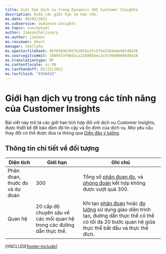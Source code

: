 ```yaml
---
title: Giới hạn dịch vụ trong Dynamics 365 Customer Insights
description: Hiểu các giới hạn và hạn chế.
ms.date: 09/03/2021
ms.subservice: audience-insights
ms.topic: conceptual
author: JimsonChalissery
ms.author: jimsonc
ms.reviewer: mhart
manager: shellyha
ms.openlocfilehash: 9bf8f03b785fb3035e3fc979a3304d4e98fd8d28
ms.sourcegitcommit: 1946d7af0bd2ca216885bec3c5c95009996d9a28
ms.translationtype: MT
ms.contentlocale: vi-VN
ms.lasthandoff: 02/25/2022
ms.locfileid: "8350433"
---
```

# <a name="service-limits-in-customer-insights-capabilities"></a>Giới hạn dịch vụ trong các tính năng của Customer Insights

Bài viết này mô tả các giới hạn tích hợp đối với dịch vụ Customer Insights, được thiết kế để bảo đảm độ tin cậy và ổn định của dịch vụ. Mọi yêu cầu thay đổi có thể được đưa ra thông qua [Diễn đàn ý tưởng](https://go.microsoft.com/fwlink/?linkid=2074172). 

## <a name="audience-insights"></a>Thông tin chi tiết về đối tượng

| Diện tích  | Giới hạn  | Ghi chú |
|-------------|---------------------------------------------------------------------|---------------------------------------------------------------------|
| Phân đoạn, thước đo và dự đoán | 300  | Tổng số [phân đoạn](audience-insights/segments.md),[đo](audience-insights/measures.md), và [phỏng đoán](audience-insights/predictions.md) kết hợp không được vượt quá 300.  |
| Quan hệ | 20 cấp độ chuyên sâu về các mối quan hệ trong các đường dẫn thực thể. | Khi tạo [phân đoạn](audience-insights/segments.md) hoặc [đo lường](audience-insights/measures.md) sử dụng giao diện trình tạo, đường dẫn thực thể có thể có tối đa 20 bước quan hệ giữa thực thể bắt đầu và thực thể đích.  |

<!--
## Engagement insights

### Workspace and event quotas

Engagement insights is a highly scalable application that can support millions of events per second. During public preview, events have a volume threshold. There's also a limit to the number of workspaces in an organization.

### Engagement insights limits

- Maximum event volume per workspace  = 100 events per second

- Maximum number of workspaces per organization = 100

When events exceed the threshold, it can lead to loss of data in reports based on those events. You can [contact support](https://go.microsoft.com/fwlink/?linkid=2145734) to request a volume increase before you exceed limits. We'll work with you to determine your need for a volume increase and support your request.
-->

[!INCLUDE[footer-include](includes/footer-banner.md)]
